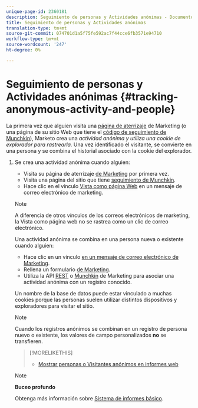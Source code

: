```yaml
---
unique-page-id: 2360181
description: Seguimiento de personas y Actividades anónimas - Documentos de marketing - Documentación del producto
title: Seguimiento de personas y Actividades anónimas
translation-type: tm+mt
source-git-commit: 074701d1a5f75fe592ac7f44cce6fb3571e94710
workflow-type: tm+mt
source-wordcount: '247'
ht-degree: 0%

---
```



# Seguimiento de personas y Actividades anónimas {#tracking-anonymous-activity-and-people}

La primera vez que alguien visita una [página de aterrizaje](../../../../product-docs/demand-generation/landing-pages/free-form-landing-pages/create-a-free-form-landing-page.md) de Marketing (o una página de su sitio Web que tiene el [código de seguimiento de Munchkin](../../../../product-docs/administration/additional-integrations/add-munchkin-tracking-code-to-your-website.md)), Marketo crea una *actividad anónima* *y utiliza una cookie de explorador para rastrearla.* Una vez identificado el visitante, se convierte en una persona y se combina el historial asociado con la cookie del explorador.

1. Se crea una actividad anónima cuando alguien:

   * Visita su página de aterrizaje [de Marketing](../../../../product-docs/demand-generation/landing-pages/free-form-landing-pages/create-a-free-form-landing-page.md) por primera vez.
   * Visita una página del sitio que tiene [seguimiento de Munchkin](../../../../product-docs/administration/additional-integrations/add-munchkin-tracking-code-to-your-website.md).
   * Hace clic en el vínculo [Vista como página Web](../../../../product-docs/email-marketing/general/functions-in-the-editor/add-a-view-as-web-page-link-to-an-email.md) en un mensaje de correo electrónico de marketing.

   >[!NOTE]
   >
   >A diferencia de otros vínculos de los correos electrónicos de marketing, la Vista como página web no se rastrea como un clic de correo electrónico.

   Una actividad anónima se combina en una persona nueva o existente cuando alguien:

   * Hace clic en un vínculo [en un mensaje de correo electrónico de Marketing](../../../../product-docs/email-marketing/general/using-tokens/add-tokens-to-an-email-link.md).
   * Rellena un formulario [de Marketing](http://docs.marketo.com/display/docs/forms).
   * Utiliza la API [REST](http://developers.marketo.com/rest-api/lead-database/leads/) o [Munchkin](http://developers.marketo.com/documentation/websites/lead-tracking-munchkin-js/) de Marketing para asociar una actividad anónima con un registro conocido.

   Un nombre de la base de datos puede estar vinculado a muchas cookies porque las personas suelen utilizar distintos dispositivos y exploradores para visitar el sitio.

   >[!NOTE]
   >
   >Cuando los registros anónimos se combinan en un registro de persona nuevo o existente, los valores de campo personalizados **no** se transfieren.

   >[!MORELIKETHIS]
   >
   >
   >    
   >    
   >    * [Mostrar personas o Visitantes anónimos en informes web](display-people-or-anonymous-visitors-in-web-reports.md)


   >[!NOTE]
   >
   >**Buceo profundo**
   >
   >
   >Obtenga más información sobre [Sistema de informes básico](http://docs.marketo.com/display/docs/basic+reporting).


